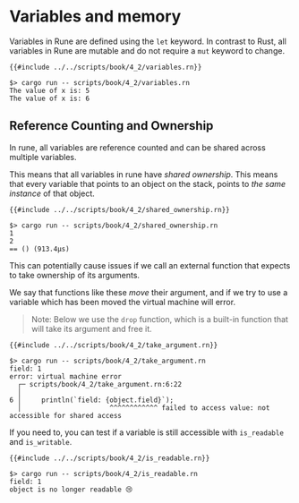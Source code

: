 # Variables and memory

Variables in Rune are defined using the `let` keyword.
In contrast to Rust, all variables in Rune are mutable and do not require a
`mut` keyword to change.

```rust,noplaypen
{{#include ../../scripts/book/4_2/variables.rn}}
```

```text
$> cargo run -- scripts/book/4_2/variables.rn
The value of x is: 5
The value of x is: 6
```

## Reference Counting and Ownership

In rune, all variables are reference counted and can be shared across multiple
variables.

This means that all variables in rune have *shared ownership*.
This means that every variable that points to an object on the stack, points to
*the same instance* of that object.

```rust,noplaypen
{{#include ../../scripts/book/4_2/shared_ownership.rn}}
```

```text
$> cargo run -- scripts/book/4_2/shared_ownership.rn
1
2
== () (913.4µs)
```

This can potentially cause issues if we call an external function that expects
to take ownership of its arguments.

We say that functions like these *move* their argument, and if we try to use a
variable which has been moved the virtual machine will error.

> Note: Below we use the `drop` function, which is a built-in function that will
> take its argument and free it.

```rust,noplaypen
{{#include ../../scripts/book/4_2/take_argument.rn}}
```

```text
$> cargo run -- scripts/book/4_2/take_argument.rn
field: 1
error: virtual machine error
  ┌─ scripts/book/4_2/take_argument.rn:6:22
  │
6 │     println(`field: {object.field}`);
  │                      ^^^^^^^^^^^^ failed to access value: not accessible for shared access

```

If you need to, you can test if a variable is still accessible with
`is_readable` and `is_writable`.

```rust,noplaypen
{{#include ../../scripts/book/4_2/is_readable.rn}}
```

```text
$> cargo run -- scripts/book/4_2/is_readable.rn
field: 1
object is no longer readable 😢
```